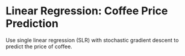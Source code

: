 # Linear Regression: Coffee Price Prediction
Use single linear regression (SLR) with stochastic gradient descent to predict 
the price of coffee. 